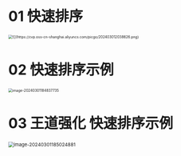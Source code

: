 # 01 快速排序

<img src="https://cvp.oss-cn-shanghai.aliyuncs.com/picgo/202403012038626.png" alt="![](https://cvp.oss-cn-shanghai.aliyuncs.com/picgo/202403012038626.png)" style="zoom:50%;" />



# 02 快速排序示例

<img src="https://cvp.oss-cn-shanghai.aliyuncs.com/picgo/202403011848325.png" alt="image-20240301184837735" style="zoom:50%;" />



# 03 王道强化 快速排序示例

<img src="https://cvp.oss-cn-shanghai.aliyuncs.com/picgo/202403011850980.png" alt="image-20240301185024881" style="zoom: 67%;" />
